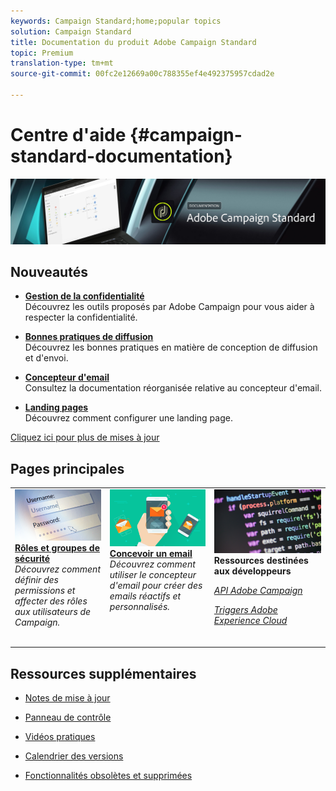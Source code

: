 ```yaml
---
keywords: Campaign Standard;home;popular topics
solution: Campaign Standard
title: Documentation du produit Adobe Campaign Standard
topic: Premium
translation-type: tm+mt
source-git-commit: 00fc2e12669a00c788355ef4e492375957cdad2e

---
```



# Centre d'aide {#campaign-standard-documentation}

![](start/using/assets/banner_acs_doc.jpg)

## Nouveautés

* **[Gestion de la confidentialité](https://helpx.adobe.com/campaign/kb/campaign-privacy.html)**<br/>
Découvrez les outils proposés par Adobe Campaign pour vous aider à respecter la confidentialité.

* **[Bonnes pratiques de diffusion](https://helpx.adobe.com/campaign/kb/delivery-best-practices.html)**<br/>
Découvrez les bonnes pratiques en matière de conception de diffusion et d'envoi.

* **[Concepteur d'email](designing/using/designing-content-in-adobe-campaign.md)**<br/>
Consultez la documentation réorganisée relative au concepteur d'email.

* **[Landing pages](channels/using/main-steps-to-set-up-a-landing-page.md)**<br/>
Découvrez comment configurer une landing page.

[Cliquez ici pour plus de mises à jour](rn/using/documentation-updates.md)

## Pages principales

<table>
<tr>
  <td valign="top">
    <a href="administration/using/about-access-management.md">
      <img alt="Rôles" src="start/using/assets/roles.png"/>
    </a>
    <div>
    <a href="administration/using/about-access-management.md"><strong>Rôles et groupes de sécurité</strong></a>
    </div>
    <em>Découvrez comment définir des permissions et affecter des rôles aux utilisateurs de Campaign.</em>
    <br>
  </td>
  <td valign="top">
    <a href="designing/using/designing-content-in-adobe-campaign.md">
      <img alt="Concepteur" src="start/using/assets/design.png" />
    </a>
    <div>
    <a href="designing/using/designing-content-in-adobe-campaign.md"><strong>Concevoir un email</strong></a>
    </div>
    <em>Découvrez comment utiliser le concepteur d'email pour créer des emails réactifs et personnalisés.</em>
    <br>
  </td>
  <td valign="top">
       <img alt="Développeurs" src="start/using/assets/dev.png" />
    <div>
    <strong>Ressources destinées aux développeurs</strong>
    </div>
    <p><em><a href="https://docs.campaign.adobe.com/doc/standard/en/api/ACS_API.html">API Adobe Campaign</a></em></p>
    <p><em><a href="integrating/using/about-adobe-experience-cloud-triggers.md">Triggers Adobe Experience Cloud</a></em></p>
    <br>
  </td>
</tr>
</table>


## Ressources supplémentaires

* [Notes de mise à jour](rn/using/release-notes.md)

* [Panneau de contrôle](https://helpx.adobe.com/campaign/kb/control-panel.html)

* [Vidéos pratiques](https://docs.adobe.com/content/help/en/campaign-learn/campaign-standard-tutorials/overview.html)

* [Calendrier des versions](https://helpx.adobe.com/campaign/kb/acs-release-planning.html)

* [Fonctionnalités obsolètes et supprimées](https://helpx.adobe.com/campaign/kb/acs-deprecated-and-removed-features.html)
